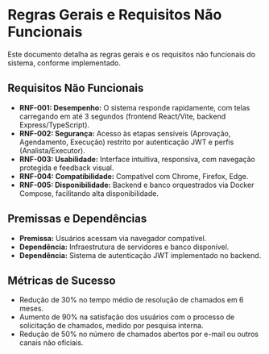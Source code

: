 
# Regras Gerais e Requisitos Não Funcionais

Este documento detalha as regras gerais e os requisitos não funcionais do sistema, conforme implementado.

## Requisitos Não Funcionais

- **RNF-001: Desempenho:** O sistema responde rapidamente, com telas carregando em até 3 segundos (frontend React/Vite, backend Express/TypeScript).
- **RNF-002: Segurança:** Acesso às etapas sensíveis (Aprovação, Agendamento, Execução) restrito por autenticação JWT e perfis (Analista/Executor).
- **RNF-003: Usabilidade:** Interface intuitiva, responsiva, com navegação protegida e feedback visual.
- **RNF-004: Compatibilidade:** Compatível com Chrome, Firefox, Edge.
- **RNF-005: Disponibilidade:** Backend e banco orquestrados via Docker Compose, facilitando alta disponibilidade.

## Premissas e Dependências

- **Premissa:** Usuários acessam via navegador compatível.
- **Dependência:** Infraestrutura de servidores e banco disponível.
- **Dependência:** Sistema de autenticação JWT implementado no backend.

## Métricas de Sucesso

- Redução de 30% no tempo médio de resolução de chamados em 6 meses.
- Aumento de 90% na satisfação dos usuários com o processo de solicitação de chamados, medido por pesquisa interna.
- Redução de 50% no número de chamados abertos por e-mail ou outros canais não oficiais.
